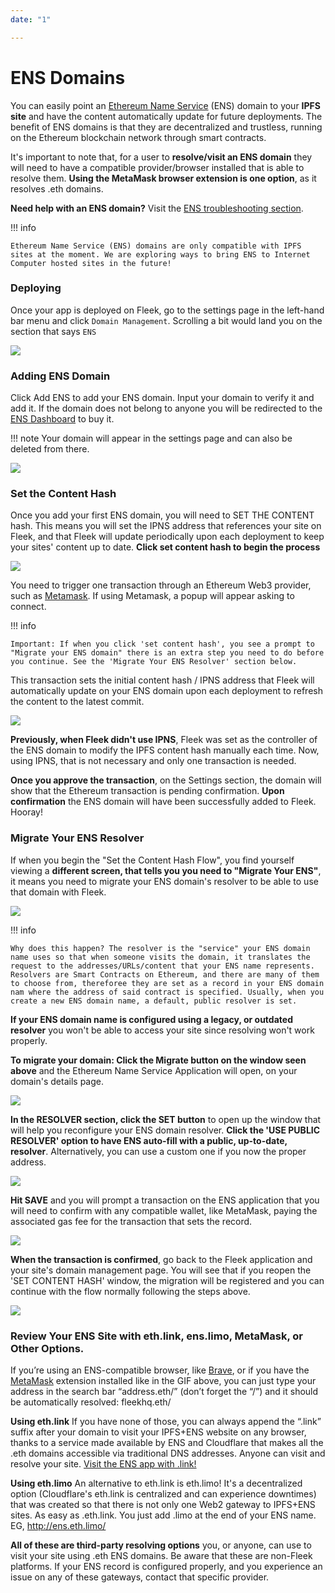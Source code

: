 ```yaml
---
date: "1"

---
```

# ENS Domains

You can easily point an [Ethereum Name Service](https://ens.domains/) (ENS) domain to your **IPFS site** and have the content automatically update for future deployments. The benefit of ENS domains is that they are decentralized and trustless, running on the Ethereum blockchain network through smart contracts. 

It's important to note that, for a user to **resolve/visit an ENS domain** they will need to have a compatible provider/browser installed that is able to resolve them. **Using the MetaMask browser extension is one option**, as it resolves .eth domains.

**Need help with an ENS domain?** Visit the [ENS troubleshooting section](https://docs.fleek.co/domain-management/troubleshooting/#troubleshooting-ens-domains). 



!!! info

    Ethereum Name Service (ENS) domains are only compatible with IPFS sites at the moment. We are exploring ways to bring ENS to Internet Computer hosted sites in the future!

### Deploying

Once your app is deployed on Fleek, go to the settings page in the left-hand bar menu and click `Domain Management`. Scrolling a bit would land you on the section that says `ENS`

![](imgs/ens1.png)


### Adding ENS Domain

Click Add ENS to add your ENS domain. Input your domain to verify it and add it. If the domain does not belong to anyone you will be redirected to the [ENS Dashboard](https://app.ens.domains) to buy it.

!!! note
    Your domain will appear in the settings page and can also be deleted from there.

![](imgs/ens2.png)

### Set the Content Hash

Once you add your first ENS domain, you will need to SET THE CONTENT hash. This means you will set the IPNS address that references your site on Fleek, and that Fleek will update periodically upon each deployment to keep your sites' content up to date. **Click set content hash to begin the process**

![](imgs/setipns.png)

You need to trigger one transaction through an Ethereum Web3 provider, such as [Metamask](https://metamask.io/). If using Metamask, a popup will appear asking to connect.

!!! info

    Important: If when you click 'set content hash', you see a prompt to "Migrate your ENS domain" there is an extra step you need to do before you continue. See the 'Migrate Your ENS Resolver' section below.

This transaction sets the initial content hash / IPNS address that Fleek will automatically update on your ENS domain upon each deployment to refresh the content to the latest commit.

![](imgs/ipns-record.png)

**Previously, when Fleek didn't use IPNS**, Fleek was set as the controller of the ENS domain to modify the IPFS content hash manually each time. Now, using IPNS, that is not necessary and only one transaction is needed.

**Once you approve the transaction**, on the Settings section, the domain will show that the Ethereum transaction is pending confirmation. **Upon confirmation** the ENS domain will have been successfully added to Fleek. Hooray!


### Migrate Your ENS Resolver

If when you begin the "Set the Content Hash Flow", you find yourself viewing a **different screen, that tells you you need to "Migrate Your ENS"**, it means you need to migrate your ENS domain's resolver to be able to use that domain with Fleek.

![](imgs/ens-resolver.gif)

!!! info

    Why does this happen? The resolver is the "service" your ENS domain name uses so that when someone visits the domain, it translates the request to the addresses/URLs/content that your ENS name represents. Resolvers are Smart Contracts on Ethereum, and there are many of them to choose from, thereforee they are set as a record in your ENS domain nam where the address of said contract is specified. Usually, when you create a new ENS domain name, a default, public resolver is set. 


**If your ENS domain name is configured using a legacy, or outdated resolver** you won't be able to access your site since resolving won't work properly.

**To migrate your domain: Click the Migrate button on the window seen above** and the Ethereum Name Service Application will open, on your domain's details page.

![](imgs/resolver.png)

**In the RESOLVER section, click the SET button** to open up the window that will help you reconfigure your ENS domain resolver. **Click the 'USE PUBLIC RESOLVER' option to have ENS auto-fill with a public, up-to-date, resolver**. Alternatively, you can use a custom one if you now the proper address.

![](imgs/public.png)

**Hit SAVE** and you will prompt a transaction on the ENS application that you will need to confirm with any compatible wallet, like MetaMask, paying the associated gas fee for the transaction that sets the record.

![](imgs/meta.png)

**When the transaction is confirmed**, go back to the Fleek application and your site's domain management page. You will see that if you reopen the 'SET CONTENT HASH' window, the migration will be registered and you can continue with the flow normally following the steps above.

![](imgs/migrate-confirm.png)


### Review Your ENS Site with eth.link, ens.limo, MetaMask, or Other Options.

If you’re using an ENS-compatible browser, like [Brave](https://brave.com/), or if you have the [MetaMask](https://metamask.io/) extension installed like in the GIF above, you can just type your address in the search bar “address.eth/” (don’t forget the “/”) and it should be automatically resolved: fleekhq.eth/

**Using eth.link**
If you have none of those, you can always append the “.link” suffix after your domain to visit your IPFS+ENS website on any browser, thanks to a service made available by ENS and Cloudflare that makes all the .eth domains accessible via traditional DNS addresses. Anyone can visit and resolve your site. [Visit the ENS app with .link!](http://ens.eth.link/)

**Using eth.limo**
An alternative to eth.link is eth.limo! It's a decentralized option (Cloudflare's eth.link is centralized and can experience downtimes) that was created so that there is not only one Web2 gateway to IPFS+ENS sites. As easy as .eth.link. You just add .limo at the end of your ENS name. EG, http://ens.eth.limo/

**All of these are third-party resolving options** you, or anyone, can use to visit your site using .eth ENS domains. Be aware that these are non-Fleek platforms. If your ENS record is configured properly, and you experience an issue on any of these gateways, contact that specific provider.